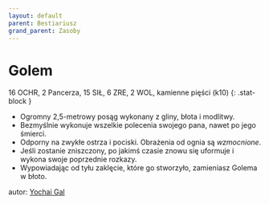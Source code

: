 ```yaml
---
layout: default
parent: Bestiariusz
grand_parent: Zasoby
---
```



# Golem

16 OCHR, 2 Pancerza, 15 SIŁ, 6 ZRE, 2 WOL, kamienne pięści (k10)
{: .stat-block }

- Ogromny 2,5-metrowy posąg wykonany z gliny, błota i modlitwy.
- Bezmyślnie wykonuje wszelkie polecenia swojego pana, nawet po jego śmierci.
- Odporny na zwykłe ostrza i pociski. Obrażenia od ognia są _wzmocnione_.
- Jeśli zostanie zniszczony, po jakimś czasie znowu się uformuje i wykona swoje poprzednie rozkazy.
- Wypowiadając od tyłu zaklęcie, które go stworzyło, zamieniasz Golema w błoto.

autor: [Yochai Gal](https://newschoolrevolution.com)
